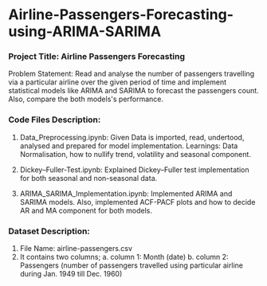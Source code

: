 # Airline-Passengers-Forecasting-using-ARIMA-SARIMA

### Project Title: Airline Passengers Forecasting

Problem Statement: Read and analyse the number of passengers travelling via a particular airline over the given period of time and implement statistical models like ARIMA and SARIMA to forecast the passengers count. Also, compare the both models's performance.

### Code Files Description:
1. Data_Preprocessing.ipynb:
Given Data is imported, read, undertood, analysed and prepared for model implementation.
Learnings: Data Normalisation, how to nullify trend, volatility and seasonal component.

2. Dickey–Fuller-Test.ipynb:
Explained Dickey–Fuller test implementation for both seasonal and non-seasonal data.

3. ARIMA_SARIMA_Implementation.ipynb: 
Implemented ARIMA and SARIMA models. Also, implemented ACF-PACF plots and how to decide AR and MA component for both models.

### Dataset Description:
1. File Name: airline-passengers.csv
2. It contains two columns; 
    a. column 1: Month (date) 
    b. column 2: Passengers (number of passengers travelled using particular airline during Jan. 1949 till Dec. 1960)
